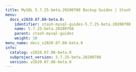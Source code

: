 ```yaml
---
title: MySQL 5.7.25-beta.20200708 Backup Guides | Stash
menu:
  docs_v2020.07.08-beta.0:
    identifier: stash-mysql-guides-5.7.25-beta.20200708
    name: 5.7.25-beta.20200708
    parent: stash-mysql-guides
    weight: 10
menu_name: docs_v2020.07.08-beta.0
info:
  catalog: v2020.07.08-beta.0
  subproject_version: 5.7.25-beta.20200708
  version: v2020.07.08-beta.0
---
```


